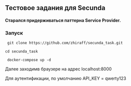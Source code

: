 ## Тестовое задания для Secunda
#### Старался придерживаться паттерна Service Provider.

### Запуск
``` git clone https://github.com/zhiraff/secunda_task.git```

``` cd secunda_task ```

``` docker-compose up -d```

Далее заходимв браузере на адрес localhost:8000

Для аутентификации, по умолчанию API_KEY = qwerty123